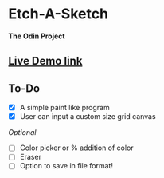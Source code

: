 # Etch-A-Sketch
**The Odin Project**

## [Live Demo link](https://d0wnsider.github.io/etch-a-sketch/)

## To-Do
- [x] A simple paint like program
- [x] User can input a custom size grid canvas

*Optional*
- [ ] Color picker or % addition of color
- [ ] Eraser
- [ ] Option to save in file format!
